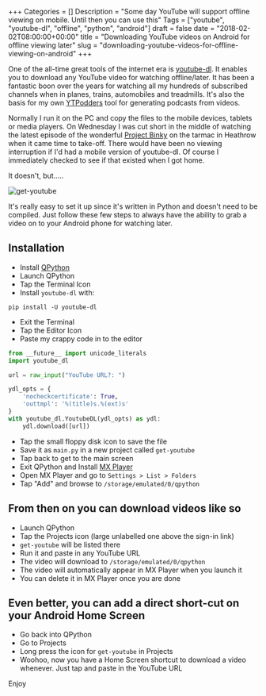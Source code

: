 +++
Categories = []
Description = "Some day YouTube will support offline viewing on mobile. Until then you can use this"
Tags = ["youtube", "youtube-dl", "offline", "python", "android"]
draft = false
date = "2018-02-02T08:00:00+00:00"
title = "Downloading YouTube videos  on Android for offline viewing later"
slug = "downloading-youtube-videos-for-offline-viewing-on-android"
+++

One of the all-time great tools of the internet era is [youtube-dl](https://rg3.github.io/youtube-dl/). It enables you to download any YouTube video for watching offline/later. It has been a fantastic boon over the years for watching all my hundreds of subscribed channels when in planes, trains, automobiles and treadmills. It's also the basis for my own [YTPodders](https://ytpodders.com/) tool for generating podcasts from videos.

Normally I run it on the PC and copy the files to the mobile devices, tablets or media players. On Wednesday I was cut short in the middle of watching the latest episode of the wonderful [Project Binky](https://www.youtube.com/channel/UCHvBHWBzzB7NyU5tIiEZHBg) on the tarmac in Heathrow when it came time to take-off. There would have been no viewing interruption if I'd had a mobile version of youtube-dl. Of course I immediately checked to see if that existed when I got home.

It doesn't, but.....

![get-youtube](/img/2018/02/get-youtube.png)

It's really easy to set it up since it's written in Python and doesn't need to be compiled. Just follow these few steps to always have the ability to grab a video on to your Android phone for watching later.

## Installation

* Install [QPython](https://play.google.com/store/apps/details?id=org.qpython.qpy)
* Launch QPython
* Tap the Terminal Icon
* Install `youtube-dl` with:

```
pip install -U youtube-dl
```

* Exit the Terminal
* Tap the Editor Icon
* Paste my crappy code in to the editor

```python
from __future__ import unicode_literals
import youtube_dl

url = raw_input("YouTube URL?: ")

ydl_opts = {
    'nocheckcertificate': True,
    'outtmpl': '%(title)s.%(ext)s'
}
with youtube_dl.YoutubeDL(ydl_opts) as ydl:
    ydl.download([url])
```

* Tap the small floppy disk icon to save the file
* Save it as `main.py` in a new project called `get-youtube`
* Tap back to get to the main screen
* Exit QPython and Install [MX Player](https://play.google.com/store/apps/details?id=com.mxtech.videoplayer.ad&hl=en)
* Open MX Player and go to `Settings > List > Folders`
* Tap "Add" and browse to `/storage/emulated/0/qpython`

## From then on you can download videos like so

* Launch QPython
* Tap the Projects icon (large unlabelled one above the sign-in link)
* `get-youtube` will be listed there
* Run it and paste in any YouTube URL
* The video will download to `/storage/emulated/0/qpython`
* The video will automatically appear in MX Player when you launch it
* You can delete it in MX Player once you are done

## Even better, you can add a direct short-cut on your Android Home Screen

* Go back into QPython
* Go to Projects
* Long press the icon for `get-youtube` in Projects
* Woohoo, now you have a Home Screen shortcut to download a video whenever. Just tap and paste in the YouTube URL

Enjoy
